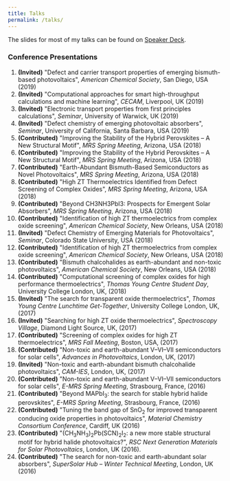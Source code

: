 ```yaml
---
title: Talks
permalink: /talks/
---
```


The slides for most of my talks can be found on [Speaker Deck](https://speakerdeck.com/utf).

### Conference Presentations

 1. **(Invited)** "Defect and carrier transport properties of emerging bismuth-based photovoltaics", *American Chemical Society*, San Diego, USA (2019)
 1. **(Invited)** "Computational approaches for smart high-throughput calculations and machine learning", *CECAM*, Liverpool, UK (2019)
 1. **(Invited)** "Electronic transport properties from first principles calculations", *Seminar*, University of Warwick, UK (2019)
 1. **(Invited)** "Defect chemistry of emerging photovoltaic absorbers", *Seminar*, University of California, Santa Barbara, USA (2019)
 1. **(Contributed)** "Improving the Stability of the Hybrid Perovskites – A New Structural Motif", *MRS Spring Meeting*, Arizona, USA (2018)
 1. **(Contributed)** "Improving the Stability of the Hybrid Perovskites – A New Structural Motif", *MRS Spring Meeting*, Arizona, USA (2018)
 1. **(Contributed)** "Earth-Abundant Bismuth-Based Semiconductors as Novel Photovoltaics", *MRS Spring Meeting*, Arizona, USA (2018)
 1. **(Contributed)** "High ZT Thermoelectrics Identified from Defect Screening of Complex Oxides", *MRS Spring Meeting*, Arizona, USA (2018)
 1. **(Contributed)** "Beyond CH3NH3PbI3: Prospects for Emergent Solar Absorbers", *MRS Spring Meeting*, Arizona, USA (2018)
 1. **(Contributed)** "Identification of high ZT thermoelectrics from complex oxide screening", *American Chemical Society*, New Orleans, USA (2018)
 1. **(Invited)** "Defect Chemistry of Emerging Materials for Photovoltaics", *Seminar*, Colorado State University, USA (2018)
 1. **(Contributed)** "Identification of high ZT thermoelectrics from complex oxide screening", *American Chemical Society*, New Orleans, USA (2018)
 1. **(Contributed)** "Bismuth chalcohalides as earth-abundant and non-toxic photovoltaics", *American Chemical Society*, New Orleans, USA (2018)
 1. **(Contributed)** "Computational screening of complex oxides for high performance thermoelectrics", *Thomas Young Centre Student Day*, University College London, UK, (2018)
 1. **(Invited)** "The search for transparent oxide thermoelectrics", *Thomas Young Centre Lunchtime Get-Together*, University College London, UK, (2017)
 1. **(Invited)** "Searching for high ZT oxide thermoelectrics", *Spectroscopy Village*, Diamond Light Source, UK, (2017)
 1. **(Contributed)** "Screening of complex oxides for high ZT thermoelectrics", *MRS Fall Meeting*, Boston, USA, (2017)
 1. **(Contributed)** "Non-toxic and earth-abundant V–VI–VII semiconductors for solar cells", *Advances in Photovoltaics*, London, UK, (2017)
 1. **(Invited)** "Non-toxic and earth-abundant bismuth chalcohalide photovoltaics", *CAM-IES*, London, UK, (2017)
 1. **(Contributed)** "Non-toxic and earth-abundant V–VI–VII semiconductors for solar cells", *E-MRS Spring Meeting*, Strasbourg, France, (2016)
 1. **(Contributed)** "Beyond MAPbI<sub>3</sub>: the search for stable hybrid halide perovskites", *E-MRS Spring Meeting*, Strasbourg, France, (2016)
 1. **(Contributed)** "Tuning the band gap of SnO<sub>2</sub> for improved transparent conducing oxide properties in photovoltaics", *Material Chemistry Consortium Conference*, Cardiff, UK (2016)
 1. **(Contributed)** "(CH<sub>3</sub>NH<sub>3</sub>)<sub>2</sub>Pb(SCN)<sub>2</sub>I<sub>2</sub>: a new more stable structural motif for hybrid halide photovoltaics?", *RSC Next Generation Materials for Solar Photovoltaics*, London, UK (2016).
 1. **(Contributed)** "The search for non-toxic and earth-abundant solar absorbers", *SuperSolar Hub –  Winter Technical Meeting*, London, UK (2016)

